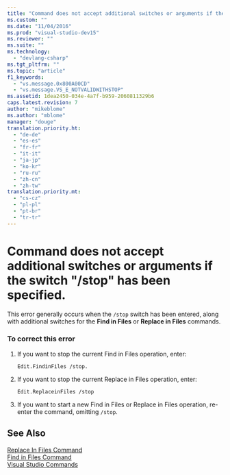 ```yaml
---
title: "Command does not accept additional switches or arguments if the switch &quot;-stop&quot; has been specified. | Microsoft Docs"
ms.custom: ""
ms.date: "11/04/2016"
ms.prod: "visual-studio-dev15"
ms.reviewer: ""
ms.suite: ""
ms.technology: 
  - "devlang-csharp"
ms.tgt_pltfrm: ""
ms.topic: "article"
f1_keywords: 
  - "vs.message.0x800A00CD"
  - "vs.message.VS_E_NOTVALIDWITHSTOP"
ms.assetid: 1dea2450-034e-4a7f-b959-2060811329b6
caps.latest.revision: 7
author: "mikeblome"
ms.author: "mblome"
manager: "douge"
translation.priority.ht: 
  - "de-de"
  - "es-es"
  - "fr-fr"
  - "it-it"
  - "ja-jp"
  - "ko-kr"
  - "ru-ru"
  - "zh-cn"
  - "zh-tw"
translation.priority.mt: 
  - "cs-cz"
  - "pl-pl"
  - "pt-br"
  - "tr-tr"
---
```

# Command does not accept additional switches or arguments if the switch &quot;/stop&quot; has been specified.
This error generally occurs when the `/stop` switch has been entered, along with additional switches for the **Find in Files** or **Replace in Files** commands.  
  
### To correct this error  
  
1.  If you want to stop the current Find in Files operation, enter:  
  
    ```  
    Edit.FindinFiles /stop.  
    ```  
  
2.  If you want to stop the current Replace in Files operation, enter:  
  
    ```  
    Edit.ReplaceinFiles /stop  
    ```  
  
3.  If you want to start a new Find in Files or Replace in Files operation, re-enter the command, omitting `/stop`.  
  
## See Also  
 [Replace In Files Command](../ide/reference/replace-in-files-command.md)   
 [Find in Files Command](../ide/reference/find-in-files-command.md)   
 [Visual Studio Commands](../ide/reference/visual-studio-commands.md)